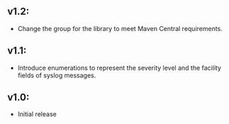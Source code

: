 ## v1.2:

* Change the group for the library to meet Maven Central requirements.

## v1.1:

* Introduce enumerations to represent the severity level and the facility fields of syslog messages.

## v1.0:

* Initial release

